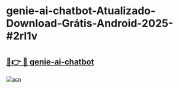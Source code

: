 # genie-ai-chatbot-Atualizado-Download-Grátis-Android-2025-#2rl1v

# <h2><a href="https://ainizakaria.my?title=genie-ai-chatbot&ref=24M">🔗👉 🔴 genie-ai-chatbot</a></h2>

[![acn](https://github.com/user-attachments/assets/0f9c940e-d8b0-45ae-aac7-cd30a18b3e1c)](https://ainizakaria.my?title=genie-ai-chatbot&ref=24M)

